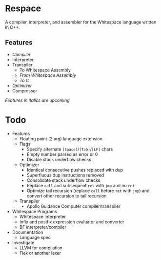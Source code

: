 # Respace

A compiler, interpreter, and assembler for the Whitespace language written in C++.

## Features

- *Compiler*
- Interpreter
- Transpiler
  - To Whitespace Assembly
  - *From Whitespace Assembly*
  - *To C*
- *Optimizer*
- Compresser

*Features in italics are upcoming*

# Todo

- Features
  - Floating point (2 arg) language extension
  - Flags
    - Specify alternate `[Space]`/`[Tab]`/`[LF]` chars
    - Empty number parsed as error or 0
    - Disable stack underflow checks
  - Optimizer
    - Identical consecutive pushes replaced with dup
    - Superfluous dup instructions removed
    - Consolidate stack underflow checks
    - Replace `call` and subsequent `ret` with `jmp` and no `ret`
    - Optimize tail recursion (replace `call` before `ret` with `jmp`) and convert other recursion to tail recursion
  - Transpiler
    - Apollo Guidance Computer compiler/transpiler
- Whitespace Programs
  - Whitespace interpreter
  - Infix and postfix expression evaluator and converter
  - BF interpreter/compiler
- Documentation
  - Language spec
- Investigate
  - LLVM for compilation
  - Flex or another lexer
